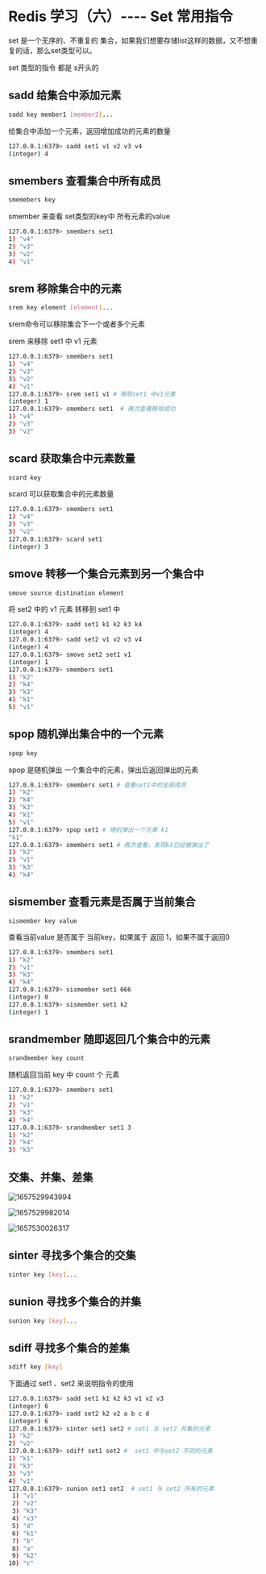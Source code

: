 # Redis 学习（六）---- Set 常用指令





set 是一个无序的、不重复的 集合，如果我们想要存储list这样的数据，又不想重复的话，那么set类型可以。



set 类型的指令 都是 s开头的



## sadd 给集合中添加元素

```bash
sadd key member1 [member2]...
```



给集合中添加一个元素，返回增加成功的元素的数量

```bash
127.0.0.1:6379> sadd set1 v1 v2 v3 v4
(integer) 4
```



## smembers 查看集合中所有成员



```bash
smemebers key 
```



smember  来查看 set类型的key中 所有元素的value

```bash
127.0.0.1:6379> smembers set1
1) "v4"
2) "v3"
3) "v2"
4) "v1"
```



## srem 移除集合中的元素



```bash
srem key element [element]...
```



srem命令可以移除集合下一个或者多个元素



srem 来移除 set1 中 v1 元素



```bash
127.0.0.1:6379> smembers set1
1) "v4"
2) "v3"
3) "v2"
4) "v1"
127.0.0.1:6379> srem set1 v1 # 移除set1 中v1元素
(integer) 1
127.0.0.1:6379> smembers set1  # 再次查看移除成功
1) "v4"
2) "v3"
3) "v2"
```



## scard 获取集合中元素数量



```bash
scard key
```



scard 可以获取集合中的元素数量



```bash
127.0.0.1:6379> smembers set1
1) "v4"
2) "v3"
3) "v2"
127.0.0.1:6379> scard set1
(integer) 3

```



## smove 转移一个集合元素到另一个集合中



```bash
smove source distination element
```



将 set2 中的 v1 元素 转移到 set1 中

```bash
127.0.0.1:6379> sadd set1 k1 k2 k3 k4
(integer) 4
127.0.0.1:6379> sadd set2 v1 v2 v3 v4
(integer) 4
127.0.0.1:6379> smove set2 set1 v1
(integer) 1
127.0.0.1:6379> smembers set1
1) "k2"
2) "k4"
3) "k3"
4) "k1"
5) "v1"

```



## spop 随机弹出集合中的一个元素



```bash
spop key
```



spop 是随机弹出 一个集合中的元素，弹出后返回弹出的元素



```bash
127.0.0.1:6379> smembers set1 # 查看set1中的全部成员
1) "k2"
2) "k4"
3) "k3"
4) "k1"
5) "v1"
127.0.0.1:6379> spop set1 # 随机弹出一个元素 k1
"k1"
127.0.0.1:6379> smembers set1 # 再次查看，发现k1已经被弹出了
1) "k2"
2) "v1"
3) "k3"
4) "k4"
```



## sismember 查看元素是否属于当前集合



```
sismember key value
```



查看当前value 是否属于 当前key，如果属于 返回 1，如果不属于返回0



```bash
127.0.0.1:6379> smembers set1
1) "k2"
2) "v1"
3) "k3"
4) "k4"
127.0.0.1:6379> sismember set1 666
(integer) 0
127.0.0.1:6379> sismember set1 k2
(integer) 1
```



## srandmember 随即返回几个集合中的元素



```bash
srandmember key count
```



随机返回当前 key 中 count 个 元素



```bash
127.0.0.1:6379> smembers set1
1) "k2"
2) "v1"
3) "k3"
4) "k4"
127.0.0.1:6379> srandmember set1 3
1) "k2"
2) "k4"
3) "k3"
```





## 交集、并集、差集



![1657529943994](C:\Users\rain7\AppData\Roaming\Typora\typora-user-images\1657529943994.png)



![1657529982014](C:\Users\rain7\AppData\Roaming\Typora\typora-user-images\1657529982014.png)



![1657530026317](C:\Users\rain7\AppData\Roaming\Typora\typora-user-images\1657530026317.png)



## sinter  寻找多个集合的交集

```bash
sinter key [key]...
```



## sunion 寻找多个集合的并集

```bash
sunion key [key]...
```



## sdiff 寻找多个集合的差集

```bash
sdiff key [key]
```



下面通过 set1 、set2 来说明指令的使用



```bash
127.0.0.1:6379> sadd set1 k1 k2 k3 v1 v2 v3
(integer) 6
127.0.0.1:6379> sadd set2 k2 v2 a b c d
(integer) 6
127.0.0.1:6379> sinter set1 set2 # set1 与 set2 并集的元素
1) "k2"
2) "v2"
127.0.0.1:6379> sdiff set1 set2 #  set1 中与set2 不同的元素
1) "k1"
2) "k3"
3) "v3"
4) "v1"
127.0.0.1:6379> sunion set1 set2  # set1 与 set2 所有的元素
 1) "v1"
 2) "v2"
 3) "k3"
 4) "v3"
 5) "d"
 6) "k1"
 7) "b"
 8) "a"
 9) "k2"
10) "c"
```